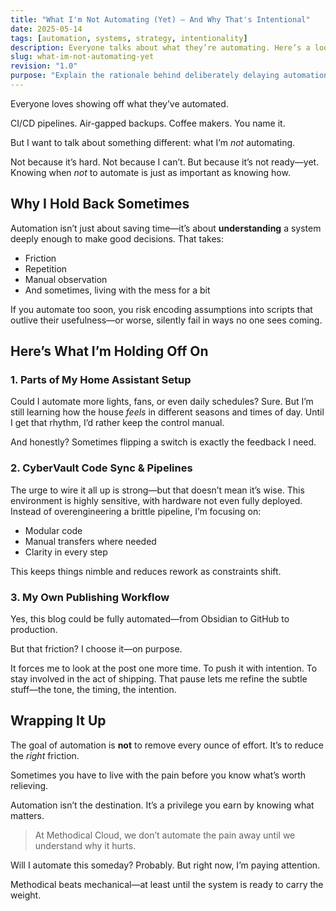 ```yaml
---
title: "What I'm Not Automating (Yet) — And Why That's Intentional"
date: 2025-05-14
tags: [automation, systems, strategy, intentionality]
description: Everyone talks about what they’re automating. Here’s a look at what I’m deliberately not automating—and why that matters more than you think.
slug: what-im-not-automating-yet
revision: "1.0"
purpose: "Explain the rationale behind deliberately delaying automation in specific contexts"
---
```



Everyone loves showing off what they’ve automated.

CI/CD pipelines. Air-gapped backups. Coffee makers. You name it.

But I want to talk about something different: what I’m _not_ automating.

Not because it’s hard. Not because I can’t. But because it’s not ready—yet.
Knowing when _not_ to automate is just as important as knowing how.

## Why I Hold Back Sometimes

Automation isn’t just about saving time—it’s about **understanding** a system deeply enough to make good decisions. That takes:

- Friction
- Repetition
- Manual observation
- And sometimes, living with the mess for a bit

If you automate too soon, you risk encoding assumptions into scripts that outlive their usefulness—or worse, silently fail in ways no one sees coming.

## Here’s What I’m Holding Off On

### 1. Parts of My Home Assistant Setup

Could I automate more lights, fans, or even daily schedules? Sure. But I’m still learning how the house _feels_ in different seasons and times of day. Until I get that rhythm, I’d rather keep the control manual.

And honestly? Sometimes flipping a switch is exactly the feedback I need.

### 2. CyberVault Code Sync & Pipelines

The urge to wire it all up is strong—but that doesn’t mean it’s wise. This environment is highly sensitive, with hardware not even fully deployed. Instead of overengineering a brittle pipeline, I’m focusing on:

- Modular code
- Manual transfers where needed
- Clarity in every step

This keeps things nimble and reduces rework as constraints shift.

### 3. My Own Publishing Workflow

Yes, this blog could be fully automated—from Obsidian to GitHub to production.

But that friction? I choose it—on purpose.

It forces me to look at the post one more time. To push it with intention. To stay involved in the act of shipping.
That pause lets me refine the subtle stuff—the tone, the timing, the intention.

## Wrapping It Up

The goal of automation is **not** to remove every ounce of effort. It’s to reduce the _right_ friction.

Sometimes you have to live with the pain before you know what’s worth relieving.

Automation isn’t the destination. It’s a privilege you earn by knowing what matters.

> At Methodical Cloud, we don’t automate the pain away until we understand why it hurts.

Will I automate this someday? Probably.
But right now, I’m paying attention.

Methodical beats mechanical—at least until the system is ready to carry the weight.
